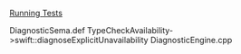 [Running Tests](https://github.com/apple/swift/blob/master/docs/Testing.md)

DiagnosticSema.def
TypeCheckAvailability->swift::diagnoseExplicitUnavailability
DiagnosticEngine.cpp
